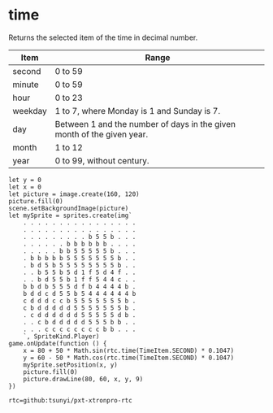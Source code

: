 # time

Returns the selected item of the time in decimal number.

| Item | Range |
| ---- | ----- |
| second | 0 to 59 |
| minute | 0 to 59 |
| hour   | 0 to 23 |
| weekday | 1 to 7, where Monday is 1 and Sunday is 7. |
| day    | Between 1 and the number of days in the given month of the given year. |
| month  | 1 to 12 |
| year   | 0 to 99, without century. |

```blocks
let y = 0
let x = 0
let picture = image.create(160, 120)
picture.fill(0)
scene.setBackgroundImage(picture)
let mySprite = sprites.create(img`
    . . . . . . . . . . . . . . . . 
    . . . . . . . . . . . . . . . . 
    . . . . . . . . . b 5 5 b . . . 
    . . . . . . b b b b b b . . . . 
    . . . . . b b 5 5 5 5 5 b . . . 
    . b b b b b 5 5 5 5 5 5 5 b . . 
    . b d 5 b 5 5 5 5 5 5 5 5 b . . 
    . . b 5 5 b 5 d 1 f 5 d 4 f . . 
    . . b d 5 5 b 1 f f 5 4 4 c . . 
    b b d b 5 5 5 d f b 4 4 4 4 b . 
    b d d c d 5 5 b 5 4 4 4 4 4 4 b 
    c d d d c c b 5 5 5 5 5 5 5 b . 
    c b d d d d d 5 5 5 5 5 5 5 b . 
    . c d d d d d d 5 5 5 5 5 d b . 
    . . c b d d d d d 5 5 5 b b . . 
    . . . c c c c c c c c b b . . . 
    `, SpriteKind.Player)
game.onUpdate(function () {
    x = 80 + 50 * Math.sin(rtc.time(TimeItem.SECOND) * 0.1047)
    y = 60 - 50 * Math.cos(rtc.time(TimeItem.SECOND) * 0.1047)
    mySprite.setPosition(x, y)
    picture.fill(0)
    picture.drawLine(80, 60, x, y, 9)
})
```

```package
rtc=github:tsunyi/pxt-xtronpro-rtc
```